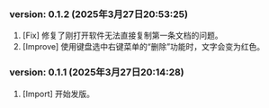 ### version: 0.1.2 (2025年3月27日20:53:25)
1. [Fix] 修复了刚打开软件无法直接复制第一条文档的问题。
2. [Improve] 使用键盘选中右键菜单的“删除”功能时，文字会变为红色。

### version: 0.1.1 (2025年3月27日20:14:28)
1. [Import] 开始发版。